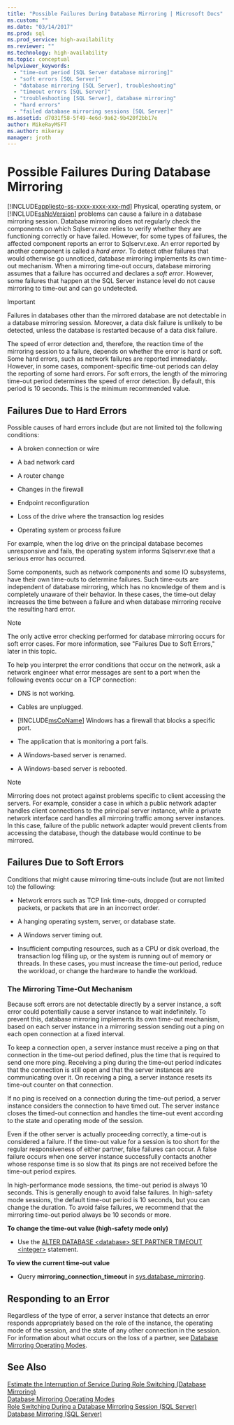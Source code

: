 ```yaml
---
title: "Possible Failures During Database Mirroring | Microsoft Docs"
ms.custom: ""
ms.date: "03/14/2017"
ms.prod: sql
ms.prod_service: high-availability
ms.reviewer: ""
ms.technology: high-availability
ms.topic: conceptual
helpviewer_keywords: 
  - "time-out period [SQL Server database mirroring]"
  - "soft errors [SQL Server]"
  - "database mirroring [SQL Server], troubleshooting"
  - "timeout errors [SQL Server]"
  - "troubleshooting [SQL Server], database mirroring"
  - "hard errors"
  - "failed database mirroring sessions [SQL Server]"
ms.assetid: d7031f58-5f49-4e6d-9a62-9b420f2bb17e
author: MikeRayMSFT
ms.author: mikeray
manager: jroth
---
```

# Possible Failures During Database Mirroring
[!INCLUDE[appliesto-ss-xxxx-xxxx-xxx-md](../../includes/appliesto-ss-xxxx-xxxx-xxx-md.md)]
  Physical, operating system, or [!INCLUDE[ssNoVersion](../../includes/ssnoversion-md.md)] problems can cause a failure in a database mirroring session. Database mirroring does not regularly check the components on which Sqlservr.exe relies to verify whether they are functioning correctly or have failed. However, for some types of failures, the affected component reports an error to Sqlservr.exe. An error reported by another component is called a *hard error*. To detect other failures that would otherwise go unnoticed, database mirroring implements its own time-out mechanism. When a mirroring time-out occurs, database mirroring assumes that a failure has occurred and declares a *soft error*. However, some failures that happen at the SQL Server instance level do not cause mirroring to time-out and can go undetected.  
  
> [!IMPORTANT]  
>  Failures in databases other than the mirrored database are not detectable in a database mirroring session. Moreover, a data disk failure is unlikely to be detected, unless the database is restarted because of a data disk failure.  
  
 The speed of error detection and, therefore, the reaction time of the mirroring session to a failure, depends on whether the error is hard or soft. Some hard errors, such as network failures are reported immediately. However, in some cases, component-specific time-out periods can delay the reporting of some hard errors. For soft errors, the length of the mirroring time-out period determines the speed of error detection. By default, this period is 10 seconds. This is the minimum recommended value.  
  
## Failures Due to Hard Errors  
 Possible causes of hard errors include (but are not limited to) the following conditions:  
  
-   A broken connection or wire  
  
-   A bad network card  
  
-   A router change  
  
-   Changes in the firewall  
  
-   Endpoint reconfiguration  
  
-   Loss of the drive where the transaction log resides  
  
-   Operating system or process failure  
  
 For example, when the log drive on the principal database becomes unresponsive and fails, the operating system informs Sqlservr.exe that a serious error has occurred.  
  
 Some components, such as network components and some IO subsystems, have their own time-outs to determine failures. Such time-outs are independent of database mirroring, which has no knowledge of them and is completely unaware of their behavior. In these cases, the time-out delay increases the time between a failure and when database mirroring receive the resulting hard error.  
  
> [!NOTE]  
>  The only active error checking performed for database mirroring occurs for soft error cases. For more information, see "Failures Due to Soft Errors," later in this topic.  
  
 To help you interpret the error conditions that occur on the network, ask a network engineer what error messages are sent to a port when the following events occur on a TCP connection:  
  
-   DNS is not working.  
  
-   Cables are unplugged.  
  
-   [!INCLUDE[msCoName](../../includes/msconame-md.md)] Windows has a firewall that blocks a specific port.  
  
-   The application that is monitoring a port fails.  
  
-   A Windows-based server is renamed.  
  
-   A Windows-based server is rebooted.  
  
> [!NOTE]  
>  Mirroring does not protect against problems specific to client accessing the servers. For example, consider a case in which a public network adapter handles client connections to the principal server instance, while a private network interface card handles all mirroring traffic among server instances. In this case, failure of the public network adapter would prevent clients from accessing the database, though the database would continue to be mirrored.  
  
## Failures Due to Soft Errors  
 Conditions that might cause mirroring time-outs include (but are not limited to) the following:  
  
-   Network errors such as TCP link time-outs, dropped or corrupted packets, or packets that are in an incorrect order.  
  
-   A hanging operating system, server, or database state.  
  
-   A Windows server timing out.  
  
-   Insufficient computing resources, such as a CPU or disk overload, the transaction log filling up, or the system is running out of memory or threads. In these cases, you must increase the time-out period, reduce the workload, or change the hardware to handle the workload.  
  
### The Mirroring Time-Out Mechanism  
 Because soft errors are not detectable directly by a server instance, a soft error could potentially cause a server instance to wait indefinitely. To prevent this, database mirroring implements its own time-out mechanism, based on each server instance in a mirroring session sending out a ping on each open connection at a fixed interval.  
  
 To keep a connection open, a server instance must receive a ping on that connection in the time-out period defined, plus the time that is required to send one more ping. Receiving a ping during the time-out period indicates that the connection is still open and that the server instances are communicating over it. On receiving a ping, a server instance resets its time-out counter on that connection.  
  
 If no ping is received on a connection during the time-out period, a server instance considers the connection to have timed out. The server instance closes the timed-out connection and handles the time-out event according to the state and operating mode of the session.  
  
 Even if the other server is actually proceeding correctly, a time-out is considered a failure. If the time-out value for a session is too short for the regular responsiveness of either partner, false failures can occur. A false failure occurs when one server instance successfully contacts another whose response time is so slow that its pings are not received before the time-out period expires.  
  
 In high-performance mode sessions, the time-out period is always 10 seconds. This is generally enough to avoid false failures. In high-safety mode sessions, the default time-out period is 10 seconds, but you can change the duration. To avoid false failures, we recommend that the mirroring time-out period always be 10 seconds or more.  
  
 **To change the time-out value (high-safety mode only)**  
  
-   Use the [ALTER DATABASE \<database> SET PARTNER TIMEOUT \<integer>](../../t-sql/statements/alter-database-transact-sql.md) statement.  
  
 **To view the current time-out value**  
  
-   Query **mirroring_connection_timeout** in [sys.database_mirroring](../../relational-databases/system-catalog-views/sys-database-mirroring-transact-sql.md).  
  
## Responding to an Error  
 Regardless of the type of error, a server instance that detects an error responds appropriately based on the role of the instance, the operating mode of the session, and the state of any other connection in the session. For information about what occurs on the loss of a partner, see [Database Mirroring Operating Modes](../../database-engine/database-mirroring/database-mirroring-operating-modes.md).  
  
## See Also  
 [Estimate the Interruption of Service During Role Switching &#40;Database Mirroring&#41;](../../database-engine/database-mirroring/estimate-the-interruption-of-service-during-role-switching-database-mirroring.md)   
 [Database Mirroring Operating Modes](../../database-engine/database-mirroring/database-mirroring-operating-modes.md)   
 [Role Switching During a Database Mirroring Session &#40;SQL Server&#41;](../../database-engine/database-mirroring/role-switching-during-a-database-mirroring-session-sql-server.md)   
 [Database Mirroring &#40;SQL Server&#41;](../../database-engine/database-mirroring/database-mirroring-sql-server.md)  
  
  
